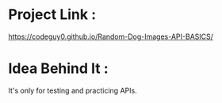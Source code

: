 # Project Link :
https://codeguy0.github.io/Random-Dog-Images-API-BASICS/

# Idea Behind It :

It's only for testing and practicing APIs.
